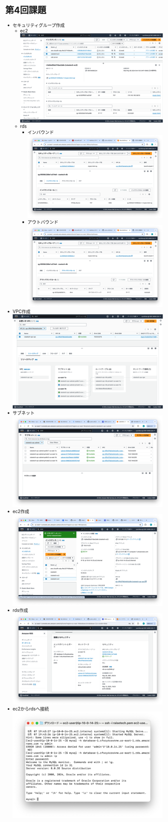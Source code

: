 # 第4回課題
- セキュリティグループ作成
  - ec2
  ![ec2SG](images/lecture04/ec2SG.png)
  - rds
    - インバウンド
    ![rdsSG](images/lecture04/DB_sg_inbound.png)
    - アウトバウンド
    ![rdsSG](images/lecture04/DB_sg_outbound.png)
- VPC作成
  ![vpc](images/lecture04/vpc.png)
- サブネット
  ![subnets](images/lecture04/subnets.png)
- ec2作成
  ![ec2](images/lecture04/ec2.png)
- rds作成
  ![rds](images/lecture04/rds.png)
- ec2からrdsへ接続
  ![connectToRDSFromEC2](images/lecture04/connectToRDSFromEC2.png)
